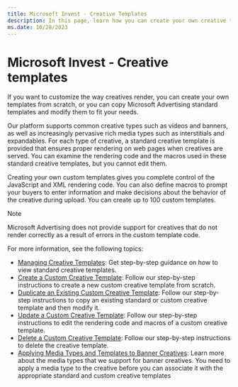 ```yaml
---
title: Microsoft Invest - Creative Templates
description: In this page, learn how you can create your own creative templates from scratch or use pre-existing Microsoft Advertising standard templates and modify them. 
ms.date: 10/28/2023
---
```



# Microsoft Invest - Creative templates 

If you want to customize the way creatives render, you can create your own templates from scratch, or you can copy Microsoft Advertising standard templates and modify them to fit your needs.

Our platform supports common creative types such as videos and banners, as well as increasingly pervasive rich media types such as interstitials and expandables. For each type of creative, a standard creative template is provided that ensures proper rendering on web pages when creatives are served. You can examine the rendering code and the macros used in these standard creative templates, but you cannot edit them.

Creating your own custom templates gives you complete control of the JavaScript and XML rendering code. You can also define macros to prompt your buyers to enter information and make decisions about the behavior of the creative during upload. You can create up to 100 custom templates.

> [!NOTE]
> Microsoft Advertising does not provide support for creatives that do not render correctly as a result of errors in the custom template code.

For more information, see the following topics:

- [Managing Creative Templates](managing-creative-templates.md): Get step-by-step guidance on how to view standard creative templates.
- [Create a Custom Creative Template](create-a-custom-creative-template.md): Follow our step-by-step instructions to create a new custom creative template from scratch.
- [Duplicate an Existing Custom Creative Template](duplicate-an-existing-custom-creative-template.md): Follow our step-by-step instructions to copy an existing standard or custom creative template and then modify it.
- [Update a Custom Creative Template](update-a-custom-creative-template.md): Follow our step-by-step instructions to edit the rendering code and macros of a custom creative template.
- [Delete a Custom Creative Template](delete-a-custom-creative-template.md): Follow our step-by-step instructions to delete the creative template.
- [Applying Media Types and Templates to Banner Creatives](applying-media-types-and-templates-to-banner-creatives.md): Learn more about the media types that we support for banner creatives. You need to apply a media type to the creative before you can associate it with the appropriate standard and custom creative templates
